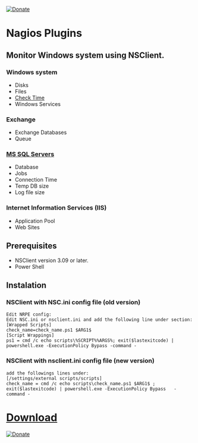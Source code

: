 [![Donate](https://www.paypalobjects.com/en_US/IL/i/btn/btn_donateCC_LG.gif)](https://paypal.me/yosbit)
# Nagios Plugins
## Monitor Windows system using NSClient.

### Windows system
  - Disks
  - Files
  - [Check Time](https://github.com/yosbit/nagios-plugins/blob/master/README_check_time.md)
  - Windows Services			
  
### Exchange
  - Exchange Databases
  - Queue				
  
### [MS SQL Servers](https://github.com/yosbit/nagios-plugins/blob/master/README_check_mssql.md)
  - Database 
  - Jobs
  - Connection Time
  - Temp DB size
  - Log file size
			
### Internet Information Services (IIS)
  - Application Pool
  - Web Sites

##  Prerequisites 
  - NSClient version 3.09 or later.
  - Power Shell
	
##  Instalation
### NSClient with NSC.ini config file (old version)
    Edit NRPE config:
    Edit NSC.ini or nsclient.ini and add the following line under section:
    [Wrapped Scripts]
    check_name=check_name.ps1 $ARG1$
    [Script Wrappings]
    ps1 = cmd /c echo scripts\%SCRIPT%%ARGS%; exit($lastexitcode) | powershell.exe -ExecutionPolicy Bypass -command - 
	
### NSClient with nsclient.ini config file (new version)
    add the followings lines under:
    [/settings/external scripts/scripts]
    check_name = cmd /c echo scripts\check_name.ps1 $ARG1$ ; exit($lastexitcode) | powershell.exe -ExecutionPolicy Bypass   -command -
    
#   [Download](https://github.com/yosbit/nagios-plugins/releases)
   [![Donate](https://www.paypalobjects.com/en_US/IL/i/btn/btn_donateCC_LG.gif)](https://paypal.me/yosbit)


